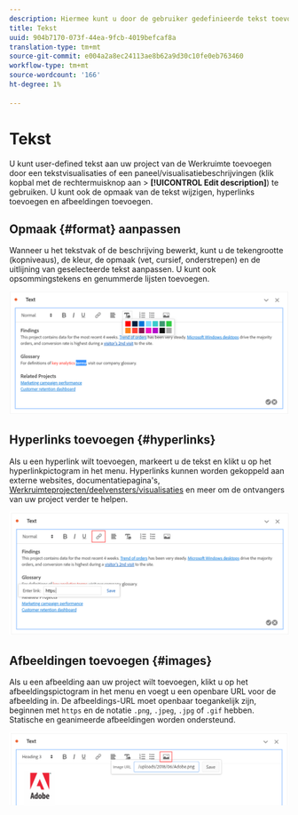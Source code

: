 ```yaml
---
description: Hiermee kunt u door de gebruiker gedefinieerde tekst toevoegen aan uw werkruimte.
title: Tekst
uuid: 904b7170-073f-44ea-9fcb-4019befcaf8a
translation-type: tm+mt
source-git-commit: e004a2a8ec24113ae8b62a9d30c10fe0eb763460
workflow-type: tm+mt
source-wordcount: '166'
ht-degree: 1%

---
```



# Tekst

U kunt user-defined tekst aan uw project van de Werkruimte toevoegen door een tekstvisualisaties of een paneel/visualisatiebeschrijvingen (klik kopbal met de rechtermuisknop aan > **[!UICONTROL Edit description]**) te gebruiken. U kunt ook de opmaak van de tekst wijzigen, hyperlinks toevoegen en afbeeldingen toevoegen.

## Opmaak {#format} aanpassen

Wanneer u het tekstvak of de beschrijving bewerkt, kunt u de tekengrootte (kopniveaus), de kleur, de opmaak (vet, cursief, onderstrepen) en de uitlijning van geselecteerde tekst aanpassen. U kunt ook opsommingstekens en genummerde lijsten toevoegen.

![](assets/format.png)

## Hyperlinks toevoegen {#hyperlinks}

Als u een hyperlink wilt toevoegen, markeert u de tekst en klikt u op het hyperlinkpictogram in het menu. Hyperlinks kunnen worden gekoppeld aan externe websites, documentatiepagina&#39;s, [Werkruimteprojecten/deelvensters/visualisaties](https://experienceleague.adobe.com/docs/analytics/analyze/analysis-workspace/curate-share/shareable-links.html) en meer om de ontvangers van uw project verder te helpen.

![](assets/hyperlink.png)

## Afbeeldingen toevoegen {#images}

Als u een afbeelding aan uw project wilt toevoegen, klikt u op het afbeeldingspictogram in het menu en voegt u een openbare URL voor de afbeelding in. De afbeeldings-URL moet openbaar toegankelijk zijn, beginnen met `https` en de notatie `.png`, `.jpeg`, `.jpg` of `.gif` hebben. Statische en geanimeerde afbeeldingen worden ondersteund.

![](assets/image.png)
